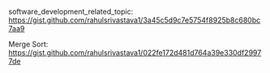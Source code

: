 software_development_related_topic:
https://gist.github.com/rahulsrivastava1/3a45c5d9c7e5754f8925b8c680bc7aa9

Merge Sort:
https://gist.github.com/rahulsrivastava1/022fe172d481d764a39e330df29977de
